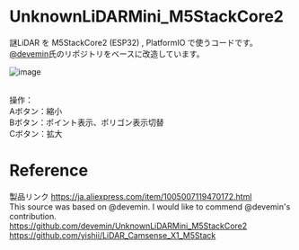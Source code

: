 # UnknownLiDARMini_M5StackCore2 <br>

謎LiDAR を M5StackCore2 (ESP32) , PlatformIO で使うコードです。 <br>
[@devemin](https://github.com/devemin/UnknownLiDARMini_M5StackCore2)氏のリポジトリをベースに改造しています。

![image](https://github.com/user-attachments/assets/c61b597a-9f47-4470-8e1f-c0184e905281)

 <br>
操作：  <br>
Aボタン：縮小 <br>
Bボタン：ポイント表示、ポリゴン表示切替 <br>
Cボタン：拡大 <br>


# Reference <br>
製品リンク https://ja.aliexpress.com/item/1005007119470172.html <br>
This source was based on @devemin. I would like to commend @devemin's contribution. <br>
https://github.com/devemin/UnknownLiDARMini_M5StackCore2 <br>
https://github.com/yishii/LiDAR_Camsense_X1_M5Stack <br>
